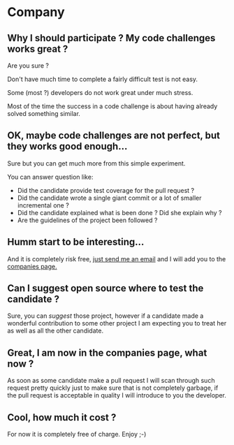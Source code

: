 # Company



## Why I should participate ? My code challenges works great ?

Are you sure ?

Don't have much time to complete a fairly difficult test is not easy.

Some (most ?) developers do not work great under much stress.

Most of the time the success in a code challenge is about having already solved something similar.

## OK, maybe code challenges are not perfect, but they works good enough...

Sure but you can get much more from this simple experiment.

You can answer question like:

+ Did the candidate provide test coverage for the pull request ?
+ Did the candidate wrote a single giant commit or a lot of smaller incremental one ?
+ Did the candidate explained what is been done ? Did she explain why ?
+ Are the guidelines of the project been followed ?

## Humm start to be interesting...

And it is completely risk free, [just send me an email](my_email) and I will add you to the [companies page.](company_page)

## Can I suggest open source where to test the candidate ?

Sure, you can *suggest* those project, however if a candidate made a wonderful contribution to some other project I am expecting you to treat her as well as all the other candidate.

## Great, I am now in the companies page, what now ?

As soon as some candidate make a pull request I will scan through such request pretty quickly just to make sure that is not completely garbage, if the pull request is acceptable in quality I will introduce to you the developer.

## Cool, how much it cost ?

For now it is completely free of charge. Enjoy ;-)

